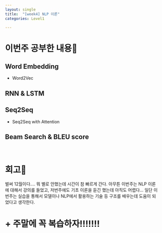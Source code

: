 ```yaml
---
layout: single
title:  "[week4] NLP 이론"
categories: Level1

---
```




# 이번주 공부한 내용📝

## Word Embedding

- Word2Vec



## RNN & LSTM



## Seq2Seq

- Seq2Seq with Attention



## Beam Search & BLEU score

<br/>

# 회고🤔

벌써 12월이다.... 뭐 별로 안했는데 시간이 참 빠르게 간다. 아무튼 이번주는 NLP 이론에 대해서 강의를 들었고, 저번주에도 기초 이론을 듣긴 했는데 아직도 어렵다... 일단 이번주는 실습을 통해서 모델이나 NLP에서 활용하는 기술 등 구조를 배우는데 도움이 되었다고 생각한다. 



# + 주말에 꼭 복습하자!!!!!!!
